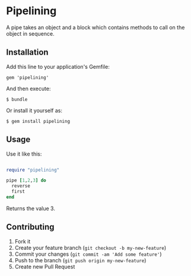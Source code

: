 # Pipelining

A pipe takes an object and a block which contains methods to call on the object
in sequence.

## Installation

Add this line to your application's Gemfile:

    gem 'pipelining'

And then execute:

    $ bundle

Or install it yourself as:

    $ gem install pipelining

## Usage

Use it like this:

```ruby

require "pipelining"

pipe [1,2,3] do
  reverse
  first
end
```

Returns the value 3.

## Contributing

1. Fork it
2. Create your feature branch (`git checkout -b my-new-feature`)
3. Commit your changes (`git commit -am 'Add some feature'`)
4. Push to the branch (`git push origin my-new-feature`)
5. Create new Pull Request

